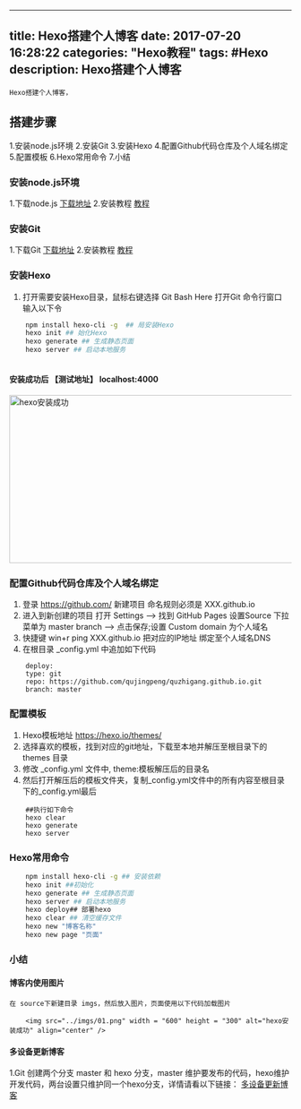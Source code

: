 
---
title: Hexo搭建个人博客
date: 2017-07-20 16:28:22
categories: "Hexo教程"
tags: #Hexo
description: Hexo搭建个人博客
---
	Hexo搭建个人博客，

## 搭建步骤
1.安装node.js环境
2.安装Git
3.安装Hexo
4.配置Github代码仓库及个人域名绑定
5.配置模板
6.Hexo常用命令
7.小结


### 安装node.js环境
1.下载node.js [下载地址](https://nodejs.org/en/)
2.安装教程 [教程](http://www.runoob.com/nodejs/nodejs-install-setup.html)

### 安装Git
1.下载Git [下载地址](https://git-scm.com/downloads)
2.安装教程 [教程](http://jingyan.baidu.com/article/90895e0fb3495f64ed6b0b50.html)

### 安装Hexo
1. 打开需要安装Hexo目录，鼠标右键选择 Git Bash Here 打开Git 命令行窗口 输入以下令

``` bash
	npm install hexo-cli -g  ## 局安装Hexo
    hexo init ## 始化Hexo
    hexo generate ## 生成静态页面
    hexo server ## 启动本地服务
  
```

#### 安装成功后  【测试地址】 localhost:4000
<img src="http://imgtest.midaigroup.com/quzhigang/01.png" width = "600" height = "300" alt="hexo安装成功" align="center" />

### 配置Github代码仓库及个人域名绑定

1. 登录 https://github.com/ 新建项目    命名规则必须是 XXX.github.io
2. 进入到新创建的项目 打开 Settings --> 找到 GitHub Pages 设置Source 下拉菜单为 master branch --> 点击保存;设置 Custom domain 为个人域名
3. 快捷键 win+r  ping XXX.github.io  把对应的IP地址 绑定至个人域名DNS
4. 在根目录 _config.yml 中追加如下代码


```
	deploy:
  	type: git
  	repo: https://github.com/qujingpeng/quzhigang.github.io.git
  	branch: master

```



### 配置模板

1. Hexo模板地址 https://hexo.io/themes/
2. 选择喜欢的模板，找到对应的git地址，下载至本地并解压至根目录下的 themes 目录
3. 修改 _config.yml 文件中, theme:模板解压后的目录名
4. 然后打开解压后的模板文件夹，复制_config.yml文件中的所有内容至根目录下的_config.yml最后

```
	##执行如下命令
    hexo clear
    hexo generate
    hexo server  

```


### Hexo常用命令

``` bash
	npm install hexo-cli -g ## 安装依赖
    hexo init ##初始化
    hexo generate ## 生成静态页面
    hexo server ## 启动本地服务
    hexo deploy## 部署hexo
    hexo clear ## 清空缓存文件
    hexo new "博客名称"
    hexo new page "页面"

```

### 小结

#### 博客内使用图片
	在 source下新建目录 imgs，然后放入图片，页面使用以下代码加载图片

```
	<img src="../imgs/01.png" width = "600" height = "300" alt="hexo安装成功" align="center" />
```

#### 多设备更新博客
1.Git 创建两个分支 master 和 hexo 分支，master 维护要发布的代码，hexo维护开发代码，两台设置只维护同一个hexo分支，详情请看以下链接：
    [多设备更新博客](http://m.blog.csdn.net/csdn_lisword/article/details/73804982)


